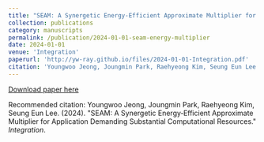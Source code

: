 ```yaml
---
title: "SEAM: A Synergetic Energy‑Efficient Approximate Multiplier for Application Demanding Substantial Computational Resources"
collection: publications
category: manuscripts
permalink: /publication/2024-01-01-seam-energy-multiplier
date: 2024-01-01
venue: 'Integration'
paperurl: 'http://yw-ray.github.io/files/2024-01-01-Integration.pdf'
citation: 'Youngwoo Jeong, Joungmin Park, Raehyeong Kim, Seung Eun Lee. (2024). &quot;SEAM: A Synergetic Energy‑Efficient Approximate Multiplier for Application Demanding Substantial Computational Resources.&quot; <i>Integration</i>.'
---
```


<a href='http://yw-ray.github.io/files/2024-01-01-Integration.pdf'>Download paper here</a>

Recommended citation: Youngwoo Jeong, Joungmin Park, Raehyeong Kim, Seung Eun Lee. (2024). "SEAM: A Synergetic Energy‑Efficient Approximate Multiplier for Application Demanding Substantial Computational Resources." <i>Integration</i>.